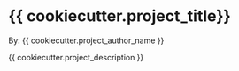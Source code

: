 # {{ cookiecutter.project_title}}

By: {{ cookiecutter.project_author_name }}

{{ cookiecutter.project_description }}